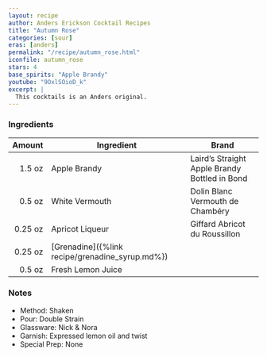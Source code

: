 ```yaml
---
layout: recipe
author: Anders Erickson Cocktail Recipes
title: "Autumn Rose"
categories: [sour]
eras: [anders]
permalink: "/recipe/autumn_rose.html"
iconfile: autumn_rose
stars: 4
base_spirits: "Apple Brandy"
youtube: "9OxlSOioD_k"
excerpt: |
  This cocktails is an Anders original.
---
```


### Ingredients

|  Amount | Ingredient                                      | Brand                                         |
| ------: | ----------------------------------------------- | --------------------------------------------- |
|  1.5 oz | Apple Brandy                                    | Laird’s Straight Apple Brandy Bottled in Bond |
|  0.5 oz | White Vermouth                                  | Dolin Blanc Vermouth de Chambéry              |
| 0.25 oz | Apricot Liqueur                                 | Giffard Abricot du Roussillon                 |
| 0.25 oz | [Grenadine]({%link recipe/grenadine_syrup.md%}) |
|  0.5 oz | Fresh Lemon Juice                               |

### Notes

- Method: Shaken
- Pour: Double Strain
- Glassware: Nick & Nora
- Garnish: Expressed lemon oil and twist
- Special Prep: None
